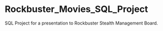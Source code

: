 # Rockbuster_Movies_SQL_Project
SQL Project for a presentation to Rockbuster Stealth Management Board.
